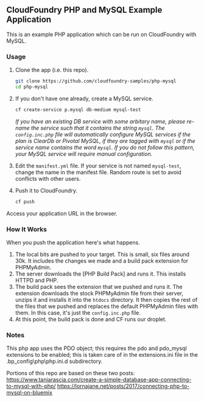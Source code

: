 ## CloudFoundry PHP and MySQL Example Application

This is an example PHP application which can be run on CloudFoundry with MySQL.

### Usage

1. Clone the app (i.e. this repo).

   ```bash
   git clone https://github.com/cloudfoundry-samples/php-mysql
   cd php-mysql
   ```

1. If you don't have one already, create a MySQL service.

   ```bash
   cf create-service p.mysql db-medium mysql-test
   ```
   *If you have an existing DB service with some arbitary name, please re-name the service such that it contains the string `mysql`. The `config.inc.php` file will automatically configure MySQL services if the plan is ClearDb or Pivotal MySQL, if they are tagged with `mysql` or if the service name contains the word `mysql`. If you do not follow this pattern, your MySQL service will require manual configuration.*

1. Edit the `manifest.yml` file. If your service is not named `mysql-test`, change the name in the manifest file. Random route is set to avoid conflicts with other users.

1. Push it to CloudFoundry.

   ```bash
   cf push
   ```

  Access your application URL in the browser.

### How It Works

When you push the application here's what happens.

1. The local bits are pushed to your target.  This is small, six files around 30k. It includes the changes we made and a build pack extension for PHPMyAdmin.
1. The server downloads the [PHP Build Pack] and runs it.  This installs HTTPD and PHP.
1. The build pack sees the extension that we pushed and runs it.  The extension downloads the stock PHPMyAdmin file from their server, unzips it and installs it into the `htdocs` directory.  It then copies the rest of the files that we pushed and replaces the default PHPMyAdmin files with them.  In this case, it's just the `config.inc.php` file.
1. At this point, the build pack is done and CF runs our droplet.

### Notes

This php app uses the PDO object; this requires the pdo and pdo_mysql extensions to be enabled; this is taken care of in the extensions.ini file in the .bp_config\php\php.ini.d subdirectory.

Portions of this repo are based on these two posts:
https://www.taniarascia.com/create-a-simple-database-app-connecting-to-mysql-with-php/
https://lornajane.net/posts/2017/connecting-php-to-mysql-on-bluemix
